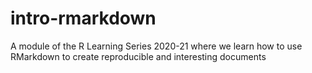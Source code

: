 # intro-rmarkdown
A module of the R Learning Series 2020-21 where we learn how to use RMarkdown to create reproducible and interesting documents

